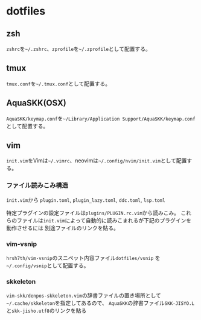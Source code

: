 # dotfiles

## zsh
`zshrc`を`~/.zshrc`、`zprofile`を`~/.zprofile`として配置する。

## tmux
`tmux.conf`を`~/.tmux.conf`として配置する。

## AquaSKK(OSX)
`AquaSKK/keymap.conf`を`~/Library/Application Support/AquaSKK/keymap.conf`として配置する。

## vim
`init.vim`をVimは`~/.vimrc`、neovimは`~/.config/nvim/init.vim`として配置する。

### ファイル読みこみ構造
`init.vim`から
`plugin.toml`, `plugin_lazy.toml`, `ddc.toml`, `lsp.toml`

特定プラグインの設定ファイルは`plugins/PLUGIN.rc.vim`から読みこみ。
これらのファイルは`init.vim`によって自動的に読みこまれるが下記のプラグインを動作させるには
別途ファイルのリンクを貼る。

### vim-vsnip
`hrsh7th/vim-vsnip`のスニペット内容ファイル`dotfiles/vsnip`
を`~/.config/vsnip`として配置する。

### skkeleton
`vim-skk/denpos-skkeleton.vim`の辞書ファイルの置き場所として`~/.cache/skkeleton`を指定してあるので、
`AquaSKK`の辞書ファイル`SKK-JISYO.L`と`skk-jisho.utf8`のリンクを貼る
